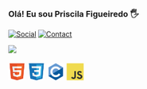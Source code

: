 ### Olá! Eu sou Priscila Figueiredo 🖐️
[![Social](./https://img.shields.io/badge/LinkedIn-0077B5?style=for-the-badge&logo=linkedin&logoColor=white)](https://www.linkedin.com/in/priscila-figueiredo-b684a1215/)
[![Contact](./https://img.shields.io/badge/Gmail-D14836?style=for-the-badge&logo=gmail&logoColor=white)](figueiredopriscila14@gmail.com)


<picture>
  <source
    srcset="https://github-readme-stats.vercel.app/api?username=PriscilaFiigueiredo&show_icons=true&theme=black"
    media="(prefers-color-scheme: dark)"
  />
  <source
    srcset="https://github-readme-stats.vercel.app/api?username=HPriscilaFiigueiredo&show_icons=true"
    media="(prefers-color-scheme: dark ), (prefers-color-scheme: dark)"
  />
  <img src="https://github-readme-stats.vercel.app/api?username=PriscilaFiigueiredo&show_icons=true" />
</picture>

<div style="display: inline_block"><br>
  <img align="center" alt="Marcos-HTML" height="35" width="35" src="https://raw.githubusercontent.com/devicons/devicon/master/icons/html5/html5-original.svg">
  <img align="center" alt="Marcos-CSS" height="35" width="35" src="https://raw.githubusercontent.com/devicons/devicon/master/icons/css3/css3-original.svg">
  <img align="center" alt="Marcos-C" height="35" width="35" src="https://raw.githubusercontent.com/devicons/devicon/master/icons/c/c-original.svg">
  <img align="center" alt="Marcos-Js" height="35" width="35" src="https://raw.githubusercontent.com/devicons/devicon/master/icons/javascript/javascript-original.svg">




</div>
